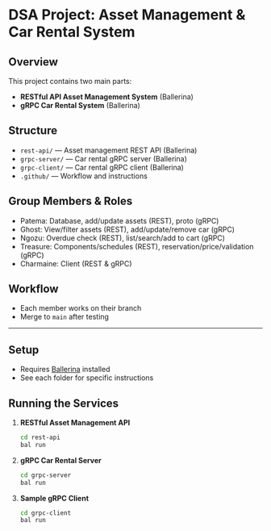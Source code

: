 # DSA Project: Asset Management & Car Rental System

## Overview
This project contains two main parts:
- **RESTful API Asset Management System** (Ballerina)
- **gRPC Car Rental System** (Ballerina)

## Structure
- `rest-api/` — Asset management REST API (Ballerina)
- `grpc-server/` — Car rental gRPC server (Ballerina)
- `grpc-client/` — Car rental gRPC client (Ballerina)
- `.github/` — Workflow and instructions

## Group Members & Roles
- Patema: Database, add/update assets (REST), proto (gRPC)
- Ghost: View/filter assets (REST), add/update/remove car (gRPC)
- Ngozu: Overdue check (REST), list/search/add to cart (gRPC)
- Treasure: Components/schedules (REST), reservation/price/validation (gRPC)
- Charmaine: Client (REST & gRPC)

## Workflow
- Each member works on their branch
- Merge to `main` after testing

---

## Setup
- Requires [Ballerina](https://ballerina.io/) installed
- See each folder for specific instructions

## Running the Services
1. **RESTful Asset Management API**
   ```bash
   cd rest-api
   bal run
   ```

2. **gRPC Car Rental Server**
   ```bash
   cd grpc-server
   bal run
   ```

3. **Sample gRPC Client**
   ```bash
   cd grpc-client
   bal run
   ```
